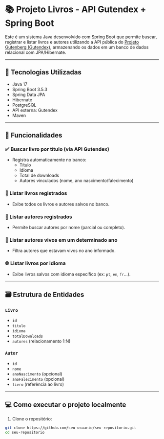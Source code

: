 # 📚 Projeto Livros - API Gutendex + Spring Boot

Este é um sistema Java desenvolvido com Spring Boot que permite buscar, registrar e listar livros e autores utilizando a API pública do [Projeto Gutenberg (Gutendex)](https://gutendex.com/), armazenando os dados em um banco de dados relacional com JPA/Hibernate.

---

## 🔧 Tecnologias Utilizadas

- Java 17
- Spring Boot 3.5.3
- Spring Data JPA
- Hibernate
- PostgreSQL
- API externa: Gutendex
- Maven

---

## 🚀 Funcionalidades

### ✅ Buscar livro por título (via API Gutendex)
- Registra automaticamente no banco:
  - Título
  - Idioma
  - Total de downloads
  - Autores vinculados (nome, ano nascimento/falecimento)

### 📖 Listar livros registrados
- Exibe todos os livros e autores salvos no banco.

### 👤 Listar autores registrados
- Permite buscar autores por nome (parcial ou completo).

### 📅 Listar autores vivos em um determinado ano
- Filtra autores que estavam vivos no ano informado.

### 🌐 Listar livros por idioma
- Exibe livros salvos com idioma específico (ex: `pt`, `en`, `fr`...).

---

## 🗃️ Estrutura de Entidades

### `Livro`
- `id`
- `titulo`
- `idioma`
- `totalDownloads`
- `autores` (relacionamento 1:N)

### `Autor`
- `id`
- `nome`
- `anoNascimento` (opcional)
- `anoFalecimento` (opcional)
- `livro` (referência ao livro)

---

## 💻 Como executar o projeto localmente

1. Clone o repositório:

```bash
git clone https://github.com/seu-usuario/seu-repositorio.git
cd seu-repositorio
